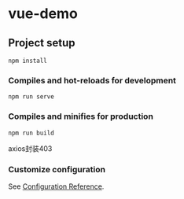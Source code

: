 # vue-demo

## Project setup
```
npm install
```

### Compiles and hot-reloads for development
```
npm run serve
```

### Compiles and minifies for production
```
npm run build
```

axios封装403

### Customize configuration
See [Configuration Reference](https://cli.vuejs.org/config/).
